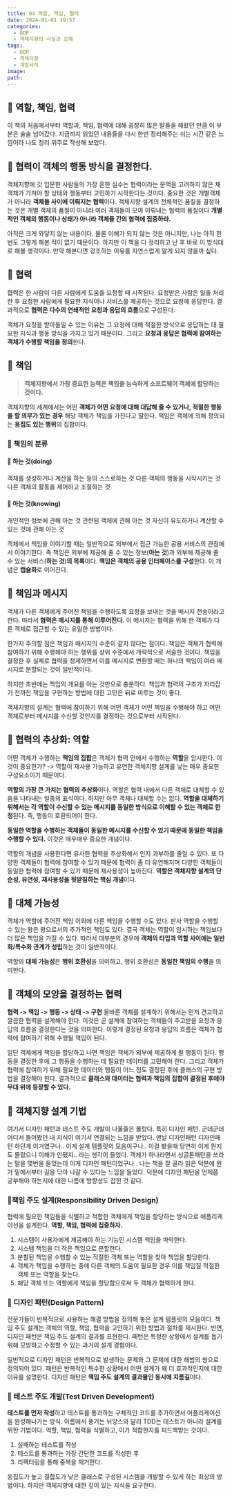 ```yaml
---
title: 04 역할, 책임, 협력
date: 2024-01-01 19:57
categories:
  - OOP
  - 객체지향의 사실과 오해
tags:
  - OOP
  - 객체지향
  - 개발서적
image: 
path:
---
```

## 🌈 역할, 책임, 협력
이 책의 처음에서부터 역할과, 책임, 협력에 대해 굉장히 많은 말들을 해왔던 만큼 이 부분은 술술 넘어갔다. 지금까지 읽었던 내용들을 다시 한번 정리해주는 쉬는 시간 같은 느낌이라 나도 정리 위주로 작성해 보았다.

## 🌈 협력이 객체의 행동 방식을 결정한다.
객체지향에 갓 입문한 사람들의 가장 흔한 실수는 협력이라는 문맥을 고려하지 않은 채 객체가 가져야 할 상태와 행동부터 고민하기 시작한다는 것이다. 중요한 것은 개별객체가 아니라 **객체들 사이에 이뤄지는 협력**이다. 객체지향 설계의 전체적인 품질을 결정하는 것은 개별 객체의 품질이 아니라 여러 객체들이 모여 이뤄내는 협력의 품질이다
**개별적인 객체의 행동이나 상태가 아니라 객체들 간의 협력에 집중하라.**

아직은 크게 와닿지 않는 내용이다. 물론 이해가 되지 않는 것은 아니지만, 나는 아직 한번도 그렇게 해본 적이 없기 때문이다. 하지만 이 책을 다 정리하고 난 후 바로 이 방식대로 해볼 생각이다. 만약 해본다면 강조하는 이유를 자연스럽게 알게 되지 않을까 싶다.

## 🌈 협력
협력은 한 사람이 다른 사람에게 도움을 요청할 때 시작된다. 요청받은 사람은 일을 처리한 후 요청한 사람에게 필요한 지식이나 서비스를 제공하는 것으로 요청에 응답한다.
결과적으로 **협력은 다수의 연쇄적인 요청과 응답의 흐름**으로 구성된다.

객체가 요청을 받아들일 수 있는 이유는 그 요청에 대해 적절한 방식으로 응답하는 데 필요한 지식과 행동 방식을 가지고 있기 때문이다. 그리고 **요청과 응답은 협력에 참여하는 객체가 수행할 책임을 정의**한다.

## 🌈 책임
> **객체지향에서 가장 중요한 능력은 책임을 능숙하게 소프트웨어 객체에 할당하는 것이다.** 

객체지향의 세계에서는 어떤 **객체가 어떤 요청에 대해 대답해 줄 수 있거나, 적절한 행동을 할 의무가 있는 경우** 해당 객체가 책임을 가진다고 말한다. 책임은 객체에 의해 정의되는 **응집도 있는 행위**의 집합이다.

### 📌 책임의 분류
#### 🧶 하는 것(doing)
객체를 생성하거나 계산을 하는 등의 스스로하는 것
다른 객체의 행동을 시작시키는 것
다른 객체의 활동을 제어하고 조절하는 것
#### 🧶 아는 것(knowing)
개인적인 정보에 관해 아는 것
관련된 객체에 관해 아는 것
자신이 유도하거나 계산할 수 있는 것에 관해 아는 것

객체에서 책임을 이야기할 때는 일반적으로 외부에서 접근 가능한 공용 서비스의 관점에서 이야기한다. 즉 책임은 외부에 제공해 줄 수 있는 정보(**아는 것**)과 외부에 제공해 줄 수 있는 서비스(**하는 것**)**의 목록**이다.
**책임은 객체의 공용 인터페이스를 구성**한다. 이 개념은 **캡슐화**로 이어진다.

## 🌈 책임과 메시지
객체가 다른 객체에게 주어진 책임을 수행하도록 요청을 보내는 것을 메시지 전송이라고 한다. 따라서 **협력은 메시지를 통해 이루어진다.** 이 메시지는 협력을 위해 한 객체가 다른 객체로 접근할 수 있는 유일한 방법이다.

한가지 주의할 점은 책임과 메시지의 수준이 같지 않다는 점이다. 책임은 객체가 협력에 참여하기 위해 수행해야 하는 행위를 상위 수준에서 개략적으로 서술한 것이다. 책임을 결정한 후 실제로 협력을 정제하면서 이를 메시지로 변환할 때는 하나의 책임이 여러 메시지로 분할되는 것이 일반적이다.

하지만 초반에는 책임의 개요를 아는 것만으로 충분하다. 책임과 협력의 구조가 자리잡기 전까진 책임을 구현하는 방법에 대한 고민은 뒤로 미루는 것이 좋다.

객체지향의 설계는 협력에 참여하기 위해 어떤 객체가 어떤 책임을 수행해야 하고 어떤 객체로부터 메시지를 수신할 것인지를 결정하는 것으로부터 시작된다.

## 🌈 협력의 추상화: 역할
어떤 객체가 수행하는 **책임의 집합**은 객체가 협력 안에서 수행하는 **역할**을 암시한다. 이것이 중요한가?
-> 역할이 재사용 가능하고 유연한 객체지향 설계를 낳는 매우 중요한 구성요소이기 때문이다.

**역할의 가장 큰 가치는 협력의 추상화**이다. 역할은 협력 내에서 다른 객체로 대체할 수 있음을 나타내는 일종의 표식이다. 하지만 아무 객체나 대체할 수는 없다. **역할을 대체하기 위해서는 각 역할이 수신할 수 있는 메시지를 동일한 방식으로 이해할 수 있는 객체로 한정**된다. 즉, 행동이 호환되어야 한다.

>
**동일한 역할을 수행하는 객체들이 동일한 메시지를 수신할 수 있기 때문에 동일한 책임을 수행할 수 있다.** 이것은 매우매우 중요한 개념이다.

역할의 개념을 사용한다면 유사한 협력을 추상화해서 인지 과부하를 줄일 수 있다. 또 다양한 객체들이 협력에 참여할 수 있기 때문에 협력이 좀 더 유연해지며 다양한 객체들이 동일한 협력에 참여할 수 있기 때문에 재사용성이 높아진다.
**역할은 객체지향 설계의 단순성, 유연성, 재사용성을 뒷받침하는 핵심 개념**이다.

## 🌈 대체 가능성
객체가 역할에 주어진 책임 이외에 다른 책임을 수행할 수도 있다. 판사 역할을 수행할 수 있는 왕은 왕으로서의 추가적인 책임도 있다. 결국 객체는 역할이 암시하는 책임보다 더 많은 책임을 가질 수 있다. 따라서 대부분의 경우에 **객체의 타입과 역할 사이에는 일반화/특수화 관계가 성립**하는 것이 일반적이다.

역할의 **대체 가능성**은 **행위 호환성**을 의미하고, 행위 호환성은 **동일한 책임의 수행**을 의미한다.

## 🌈 객체의 모양을 결정하는 협력
**협력 -> 책임 -> 행동 -> 상태 -> 구현**
올바른 객체를 설계하기 위해서는 먼저 견고하고 깔끔한 협력을 설계해야 한다. 이것은 곧 설계에 참여하는 객체들이 주고받을 요청과 응답의 흐름을 결정한다는 것을 의미한다. 이렇게 결정된 요청과 응답의 흐름은 객체가 협력에 참여하기 위해 수행될 책임이 된다.

일단 객체에게 책임을 할당하고 나면 책임은 객체가 외부에 제공하게 될 행동이 된다. 행동을 결정한 후에 그 행동을 수행하는 데 필요한 데이터를 고민해야 한다. 그리고 객체가 협력에 참여하기 위해 필요한 데이터와 행동이 어느 정도 결정된 후에 클래스의 구현 방법을 결정해야 한다.
결과적으로 **클래스와 데이터는 협력과 책임의 집합이 결정된 후에야 무대 위에 등장할 수 있다.**

## 🌈 객체지향 설계 기법
여기서 디자인 패턴과 테스트 주도 개발이 나올줄은 몰랐다. 특히 디자인 패턴. 군데군데 어디서 들어봤던 내 지식이 여기서 연결되는 느낌을 받았다. 맨날 디자인패턴 디자인패턴 하던게 이거였구나.. 이게 설계 템플릿의 모음이구나.. 이걸 봤을때 당연히 이게 뭔지도 몰랐으니 이해가 안됐지.. 라는 생각이 들었다. 객체가 하나라면서 싱글톤패턴을 쓰라는 말을 몇번을 들었는데 이게 디자인 패턴이었구나.. 나는 책을 잘 골라 읽은 덕분에 뭔가 밑에서부터 길을 닦아 나갈 수 있다는 느낌을 들었다. 덕분에 디자인 패턴을 언제쯤 공부해야 하는지에 대한 나름에 방향성도 잡힌 것 같다.
### 📌책임 주도 설계(Responsibility Driven Design)
협력에 필요한 책임들을 식별하고 적합한 객체에게 책임을 할당하는 방식으로 애플리케이션을 설계한다.
**역할, 책임, 협력에 집중하자.**

1. 시스템이 사용자에게 제공해야 하는 기능인 시스템 책임을 파악한다.
2. 시스템 책임을 더 작은 책임으로 분할한다.
3. 분할된 책임을 수행할 수 있는 적절한 객체 또는 역할을 찾아 책임을 할당한다.
4. 객체가 책임을 수행하는 중에 다른 객체의 도움이 필요한 경우 이를 책임질 적절한 객체 또는 역할을 찾는다.
5. 해당 객체 또는 역할에게 책임을 할당함으로써 두 객체가 협력하게 한다.
### 📌 디자인 패턴(Design Pattern)
전문가들이 반복적으로 사용하는 해결 방법을 정의해 놓은 설계 템플릿의 모음이다.
책임 주도 설계는 객체의 역할, 책임, 협력을 고안하기 위한 방법과 절차를 제시한다. 반면, 디자인 패턴은 책임 주도 설계의 결과를 표현한다. 패턴은 특정한 상황에서 설계를 돕기 위해 모방하고 수정할 수 있는 과거의 설계 경험이다.

일반적으로 디자인 패턴은 반복적으로 발생하는 문제와 그 문제에 대한 해법의 쌍으로 정의되어 있다. 패턴은 반복적인 특수한 상황에서 어떤 설계가 왜 더 효과적인지에 대한 이유를 설명한다. 디자인 패턴은 **책임 주도 설계의 결과물인 동시에 지름길**이다.
### 📌 테스트 주도 개발(Test Driven Development)
**테스트를 먼저 작성**하고 테스트를 통과하는 구체적인 코드를 추가하면서 어플리케이션을 완성해나가는 방식. 이름에서 풍기는 뉘앙스와 달리 TDD는 테스트가 아니라 설계를 위한 기법이다. 역할, 책임, 협력을 식별하고, 이가 적합한지를 피드백받는 것이다.

1. 실패하는 테스트를 작성
3. 테스트를 통과하는 가장 간단한 코드를 작성한 후
3. 리팩터링을 통해 중복을 제거한다.

응집도가 높고 결합도가 낮은 클래스로 구성된 시스템을 개발할 수 있게 하는 최상의 방법이다. 하지만 객체지향에 대한 깊이 있는 지식을 요구한다.